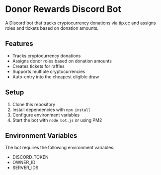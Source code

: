 # Donor Rewards Discord Bot

A Discord bot that tracks cryptocurrency donations via tip.cc and assigns roles and tickets based on donation amounts.

## Features

- Tracks cryptocurrency donations
- Assigns donor roles based on donation amounts
- Creates tickets for raffles
- Supports multiple cryptocurrencies
- Auto-entry into the cheapest eligible draw

## Setup

1. Clone this repository
2. Install dependencies with `npm install`
3. Configure environment variables
4. Start the bot with `node bot.js` or using PM2

## Environment Variables

The bot requires the following environment variables:
- DISCORD_TOKEN
- OWNER_ID
- SERVER_IDS
